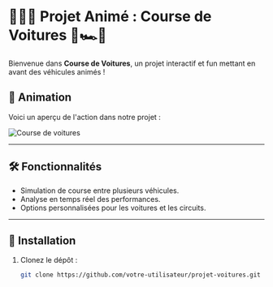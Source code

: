 # 🚗🚕🚙 Projet Animé : Course de Voitures 🚓🏎️🚐

Bienvenue dans **Course de Voitures**, un projet interactif et fun mettant en avant des véhicules animés !  

## 🎥 Animation

Voici un aperçu de l'action dans notre projet :

![Course de voitures](https://media.giphy.com/media/3oEjI6SIIHBdRxXI40/giphy.gif)

---

## 🛠️ Fonctionnalités
- Simulation de course entre plusieurs véhicules.
- Analyse en temps réel des performances.
- Options personnalisées pour les voitures et les circuits.

---

## 🚀 Installation
1. Clonez le dépôt :
   ```bash
   git clone https://github.com/votre-utilisateur/projet-voitures.git
